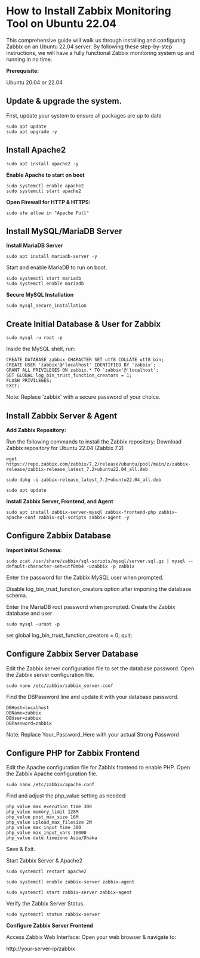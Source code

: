 

# How to Install Zabbix Monitoring Tool on Ubuntu 22.04

This comprehensive guide will walk us through installing and configuring Zabbix on an Ubuntu 22.04 server. By following these step-by-step instructions, we will have a fully functional  Zabbix monitoring system up and running in no time.

**Prerequisite:**
 
 Ubuntu 20.04 or 22.04


## Update & upgrade the system.

First, update your system to ensure all packages are up to date

    sudo apt update 
    sudo apt upgrade -y



## Install Apache2

    sudo apt install apache2 -y


**Enable Apache to start on boot**

    sudo systemctl enable apache2
    sudo systemctl start apache2

**Open Firewall for HTTP & HTTPS:**

    sudo ufw allow in "Apache Full"


## Install MySQL/MariaDB Server

**Install MariaDB Server**

    sudo apt install mariadb-server -y


Start and enable MariaDB to run on boot.

    sudo systemctl start mariadb
    sudo systemctl enable mariadb


**Secure MySQL Installation**

    sudo mysql_secure_installation


## Create Initial Database & User for Zabbix

    sudo mysql -u root -p

Inside the MySQL shell, run:

    CREATE DATABASE zabbix CHARACTER SET utf8 COLLATE utf8_bin;
    CREATE USER 'zabbix'@'localhost' IDENTIFIED BY 'zabbix';
    GRANT ALL PRIVILEGES ON zabbix.* TO 'zabbix'@'localhost';
    SET GLOBAL log_bin_trust_function_creators = 1;
    FLUSH PRIVILEGES;
    EXIT;

Note: Replace 'zabbix' with a secure password of your choice.
 

## Install Zabbix Server & Agent

**Add Zabbix Repository:**

Run the following commands to install the Zabbix repository: Download Zabbix repository for Ubuntu 22.04 (Zabbix 7.2)


    wget https://repo.zabbix.com/zabbix/7.2/release/ubuntu/pool/main/z/zabbix-release/zabbix-release_latest_7.2+ubuntu22.04_all.deb
    
    sudo dpkg -i zabbix-release_latest_7.2+ubuntu22.04_all.deb
    
    sudo apt update


**Install Zabbix Server, Frontend, and Agent**

    sudo apt install zabbix-server-mysql zabbix-frontend-php zabbix-apache-conf zabbix-sql-scripts zabbix-agent -y

## Configure Zabbix Database

**Import initial Schema:**

    sudo zcat /usr/share/zabbix/sql-scripts/mysql/server.sql.gz | mysql --default-character-set=utf8mb4 -uzabbix -p zabbix

Enter the password for the Zabbix MySQL user when prompted.


Disable log_bin_trust_function_creators option after importing the database schema.


Enter the MariaDB root password when prompted. Create the Zabbix database and user

    sudo mysql -uroot -p

set global log_bin_trust_function_creators = 0;
quit;



## Configure Zabbix Server Database

Edit the Zabbix server configuration file to set the database password. Open the Zabbix server configuration file.

    sudo nano /etc/zabbix/zabbix_server.conf


Find the DBPassword line and update it with your database password.

    DBHost=localhost
    DBName=zabbix
    DBUser=zabbix
    DBPassword=zabbix

Note: Replace Your_Password_Here with your actual Strong Password


## Configure PHP for Zabbix Frontend


Edit the Apache configuration file for Zabbix frontend to enable PHP. Open the Zabbix Apache configuration file.



    sudo nano /etc/zabbix/apache.conf


Find and adjust the php_value setting as needed:

    php_value max_execution_time 300
    php_value memory_limit 128M
    php_value post_max_size 16M
    php_value upload_max_filesize 2M
    php_value max_input_time 300
    php_value max_input_vars 10000
    php_value date.timezone Asia/Dhaka


Save & Exit.

Start Zabbix Server & Apache2
 

    sudo systemctl restart apache2
    
    sudo systemctl enable zabbix-server zabbix-agent
    
    sudo systemctl start zabbix-server zabbix-agent


Verify the Zabbix Server Status.

    sudo systemctl status zabbix-server


**Configure Zabbix Server Frontend**

Access Zabbix Web Interface: Open your web browser & navigate to:

http://your-server-ip/zabbix
